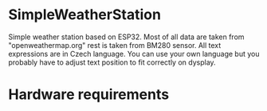 # SimpleWeatherStation
 Simple weather station based on ESP32. Most of all data are taken from "openweathermap.org" rest is taken from BM280 sensor. All text expressions are in Czech language. You can use your own language but you probably have to adjust text position to fit correctly on dysplay.
 
 # Hardware requirements
 
